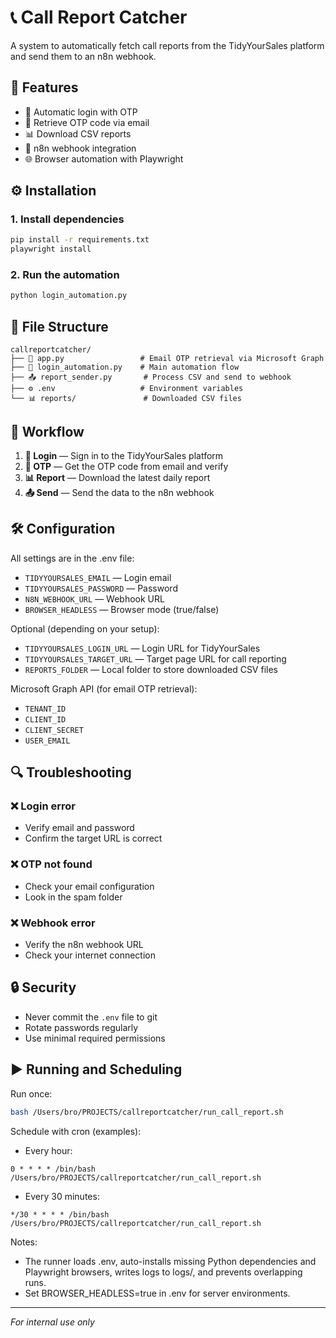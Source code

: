 # 📞 Call Report Catcher

A system to automatically fetch call reports from the TidyYourSales platform and send them to an n8n webhook.

## 🚀 Features

- 🔐 Automatic login with OTP
- 📧 Retrieve OTP code via email
- 📊 Download CSV reports
- 🔗 n8n webhook integration
- 🌐 Browser automation with Playwright

## ⚙️ Installation

### 1. Install dependencies
```bash
pip install -r requirements.txt
playwright install
```

### 2. Run the automation
```bash
python login_automation.py
```

## 📁 File Structure

```
callreportcatcher/
├── 🔧 app.py                 # Email OTP retrieval via Microsoft Graph
├── 🤖 login_automation.py    # Main automation flow
├── 📤 report_sender.py       # Process CSV and send to webhook
├── ⚙️ .env                   # Environment variables
└── 📊 reports/               # Downloaded CSV files
```

## 🔄 Workflow

1. **🔐 Login** — Sign in to the TidyYourSales platform
2. **📧 OTP** — Get the OTP code from email and verify
3. **📊 Report** — Download the latest daily report
4. **📤 Send** — Send the data to the n8n webhook

## 🛠️ Configuration

All settings are in the .env file:

- `TIDYYOURSALES_EMAIL` — Login email
- `TIDYYOURSALES_PASSWORD` — Password
- `N8N_WEBHOOK_URL` — Webhook URL
- `BROWSER_HEADLESS` — Browser mode (true/false)

Optional (depending on your setup):
- `TIDYYOURSALES_LOGIN_URL` — Login URL for TidyYourSales
- `TIDYYOURSALES_TARGET_URL` — Target page URL for call reporting
- `REPORTS_FOLDER` — Local folder to store downloaded CSV files

Microsoft Graph API (for email OTP retrieval):
- `TENANT_ID`
- `CLIENT_ID`
- `CLIENT_SECRET`
- `USER_EMAIL`

## 🔍 Troubleshooting

### ❌ Login error
- Verify email and password
- Confirm the target URL is correct

### ❌ OTP not found
- Check your email configuration
- Look in the spam folder

### ❌ Webhook error
- Verify the n8n webhook URL
- Check your internet connection

## 🔒 Security

- Never commit the `.env` file to git
- Rotate passwords regularly
- Use minimal required permissions

## ▶️ Running and Scheduling

Run once:
```bash
bash /Users/bro/PROJECTS/callreportcatcher/run_call_report.sh
```

Schedule with cron (examples):
- Every hour:
```cron
0 * * * * /bin/bash /Users/bro/PROJECTS/callreportcatcher/run_call_report.sh
```
- Every 30 minutes:
```cron
*/30 * * * * /bin/bash /Users/bro/PROJECTS/callreportcatcher/run_call_report.sh
```

Notes:
- The runner loads .env, auto-installs missing Python dependencies and Playwright browsers, writes logs to logs/, and prevents overlapping runs.
- Set BROWSER_HEADLESS=true in .env for server environments.

---
*For internal use only*